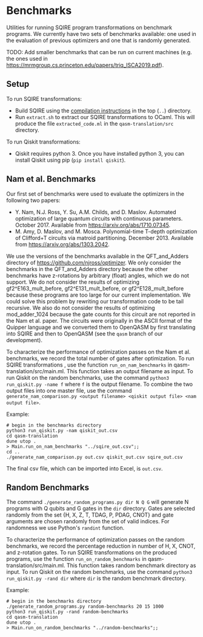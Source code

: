 # Benchmarks
 
Utilities for running SQIRE program transformations on benchmark programs. We currently have two sets of benchmarks available: one used in the evaluation of previous optimizers and one that is randomly generated.

TODO: Add smaller benchmarks that can be run on current machines (e.g. the ones used in https://mrmgroup.cs.princeton.edu/papers/triq_ISCA2019.pdf).

## Setup

To run SQIRE transformations:
- Build SQIRE using the [compilation instructions](../README.md#compilation-instructions) in the top (`..`) directory.
- Run `extract.sh` to extract our SQIRE transformations to OCaml.
This will produce the file `extracted_code.ml` in the `qasm-translation/src` directory.

To run Qiskit transformations:
- Qiskit requires python 3. Once you have installed python 3, you can install Qiskit using pip (`pip install qiskit`).

## Nam et al. Benchmarks

Our first set of benchmarks were used to evaluate the optimizers in the following two papers:

- Y. Nam, N.J. Ross, Y. Su, A.M. Childs, and D. Maslov. Automated optimization of large quantum circuits with continuous parameters. October 2017. Available from https://arxiv.org/abs/1710.07345.
- M. Amy, D. Maslov, and M. Mosca. Polynomial-time T-depth optimization of Clifford+T circuits via matroid partitioning. December 2013. Available from https://arxiv.org/abs/1303.2042.

We use the versions of the benchmarks available in the QFT_and_Adders directory of https://github.com/njross/optimizer. 
We only consider the benchmarks in the QFT_and_Adders directory because the other benchmarks have z-rotations by arbitrary (float) angles, which we do not support.
We do not consider the results of optimizing gf2^E163_mult_before, gf2^E131_mult_before, or gf2^E128_mult_before because these programs are too large for our current implementation. 
We could solve this problem by rewriting our transformation code to be tail recursive.
We also do not consider the results of optimizing mod_adder_1024 because the gate counts for this circuit are not reported in the Nam et al. paper.
The circuits were originally in the ASCII format of the Quipper language and we converted them to OpenQASM by first translating into SQIRE and then to OpenQASM (see the `qasm` branch of our development).

To characterize the performance of optimization passes on the Nam et al. benchmarks, we record the total number of gates after optimization.
To run SQIRE transformations , use the function `run_on_nam_benchmarks` in qasm-translation/src/main.ml. 
This function takes an output filename as input.
To run Qiskit on the random benchmarks, use the command `python3 run_qiskit.py -name f` where `f` is the output filename.
To combine the two output files into one master file, use the command `generate_nam_comparison.py <output filename> <qiskit output file> <nam output file>`.

Example:
```
# begin in the benchmarks directory
python3 run_qiskit.py -nam qiskit_out.csv
cd qasm-translation
dune utop .
> Main.run_on_nam_benchmarks "../sqire_out.csv";;
cd ..
./generate_nam_comparison.py out.csv qiskit_out.csv sqire_out.csv
```

The final csv file, which can be imported into Excel, is `out.csv`.

## Random Benchmarks

The command `./generate_random_programs.py dir N Q G` will generate N programs with Q qubits and G gates in the `dir` directory. Gates are selected randomly from the set {H, X, Z, T, TDAG, P, PDAG, CNOT} and gate arguments are chosen randomly from the set of valid indices. For randomness we use Python's `randint` function.

To characterize the performance of optimization passes on the random benchmarks, we record the percentage reduction in number of H, X, CNOT, and z-rotation gates.
To run SQIRE transformations on the produced programs, use the function `run_on_random_benchmarks` in qasm-translation/src/main.ml. 
This function takes random benchmark directory as input.
To run Qiskit on the random benchmarks, use the command `python3 run_qiskit.py -rand dir` where `dir` is the random benchmark directory.

Example:
```
# begin in the benchmarks directory
./generate_random_programs.py random-benchmarks 20 15 1000
python3 run_qiskit.py -rand random-benchmarks
cd qasm-translation
dune utop .
> Main.run_on_random_benchmarks "../random-benchmarks";;
```

